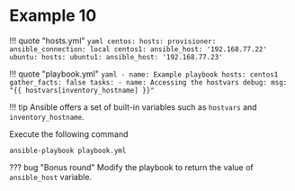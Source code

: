 # Example 10

!!! quote "hosts.yml"
    ```yaml
    centos:
      hosts:
        provisioner:
          ansible_connection: local
        centos1:
          ansible_host: '192.168.77.22'
    ubuntu:
      hosts:
        ubuntu1:
          ansible_host: '192.168.77.23'
    ```

!!! quote "playbook.yml"
    ```yaml
    - name: Example playbook
      hosts: centos1
      gather_facts: false
      tasks:
        - name: Accessing the hostvars
          debug:
            msg: "{{ hostvars[inventory_hostname] }}"
    ```

!!! tip
    Ansible offers a set of built-in variables such as `hostvars` and `inventory_hostname`.

Execute the following command
```
ansible-playbook playbook.yml
```

??? bug "Bonus round"
    Modify the playbook to return the value of `ansible_host` variable.
